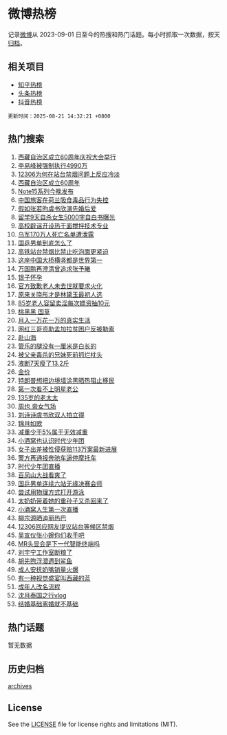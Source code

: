 # 微博热榜

记录[微博](https://www.weibo.com)从 2023-09-01 日至今的热搜和热门话题。每小时抓取一次数据，按天[归档](archives)。

## 相关项目

- [知乎热榜](https://github.com/hotarchive/zhihu)
- [头条热榜](https://github.com/hotarchive/toutiao)
- [抖音热榜](https://github.com/hotarchive/douyin)


`更新时间：2025-08-21 14:32:21 +0800`

## 热门搜索

1. [西藏自治区成立60周年庆祝大会举行](https://m.weibo.cn/search?containerid=100103type%3D1%26t%3D10%26q%3D%23%E8%A5%BF%E8%97%8F%E8%87%AA%E6%B2%BB%E5%8C%BA%E6%88%90%E7%AB%8B60%E5%91%A8%E5%B9%B4%E5%BA%86%E7%A5%9D%E5%A4%A7%E4%BC%9A%E4%B8%BE%E8%A1%8C%23&stream_entry_id=51&isnewpage=1&extparam=seat%3D1%26stream_entry_id%3D51%26q%3D%2523%25E8%25A5%25BF%25E8%2597%258F%25E8%2587%25AA%25E6%25B2%25BB%25E5%258C%25BA%25E6%2588%2590%25E7%25AB%258B60%25E5%2591%25A8%25E5%25B9%25B4%25E5%25BA%2586%25E7%25A5%259D%25E5%25A4%25A7%25E4%25BC%259A%25E4%25B8%25BE%25E8%25A1%258C%2523%26dgr%3D0%26cate%3D10103%26c_type%3D51%26pos%3D0%26filter_type%3Drealtimehot%26display_time%3D1755757939%26pre_seqid%3D17557579396989228722231)
1. [李易峰被强制执行4990万](https://m.weibo.cn/search?containerid=100103type%3D1%26t%3D10%26q%3D%23%E6%9D%8E%E6%98%93%E5%B3%B0%E8%A2%AB%E5%BC%BA%E5%88%B6%E6%89%A7%E8%A1%8C4990%E4%B8%87%23&stream_entry_id=31&isnewpage=1&extparam=seat%3D1%26c_type%3D31%26flag%3D1%26cate%3D5001%26lcate%3D5001%26pos%3D0%26stream_entry_id%3D31%26q%3D%2523%25E6%259D%258E%25E6%2598%2593%25E5%25B3%25B0%25E8%25A2%25AB%25E5%25BC%25BA%25E5%2588%25B6%25E6%2589%25A7%25E8%25A1%258C4990%25E4%25B8%2587%2523%26dgr%3D0%26realpos%3D1%26band_rank%3D1%26filter_type%3Drealtimehot%26display_time%3D1755757939%26pre_seqid%3D17557579396989228722231)
1. [12306为何在站台禁烟问题上反应冷淡](https://m.weibo.cn/search?containerid=100103type%3D1%26t%3D10%26q%3D%2312306%E4%B8%BA%E4%BD%95%E5%9C%A8%E7%AB%99%E5%8F%B0%E7%A6%81%E7%83%9F%E9%97%AE%E9%A2%98%E4%B8%8A%E5%8F%8D%E5%BA%94%E5%86%B7%E6%B7%A1%23&stream_entry_id=31&isnewpage=1&extparam=seat%3D1%26c_type%3D31%26flag%3D0%26cate%3D5001%26lcate%3D5001%26pos%3D1%26stream_entry_id%3D31%26q%3D%252312306%25E4%25B8%25BA%25E4%25BD%2595%25E5%259C%25A8%25E7%25AB%2599%25E5%258F%25B0%25E7%25A6%2581%25E7%2583%259F%25E9%2597%25AE%25E9%25A2%2598%25E4%25B8%258A%25E5%258F%258D%25E5%25BA%2594%25E5%2586%25B7%25E6%25B7%25A1%2523%26dgr%3D0%26realpos%3D2%26band_rank%3D2%26filter_type%3Drealtimehot%26display_time%3D1755757939%26pre_seqid%3D17557579396989228722231)
1. [西藏自治区成立60周年](https://m.weibo.cn/search?containerid=100103type%3D1%26t%3D10%26q%3D%23%E8%A5%BF%E8%97%8F%E8%87%AA%E6%B2%BB%E5%8C%BA%E6%88%90%E7%AB%8B60%E5%91%A8%E5%B9%B4%23&stream_entry_id=31&isnewpage=1&extparam=seat%3D1%26c_type%3D31%26flag%3D0%26cate%3D5001%26lcate%3D5001%26pos%3D2%26stream_entry_id%3D31%26q%3D%2523%25E8%25A5%25BF%25E8%2597%258F%25E8%2587%25AA%25E6%25B2%25BB%25E5%258C%25BA%25E6%2588%2590%25E7%25AB%258B60%25E5%2591%25A8%25E5%25B9%25B4%2523%26dgr%3D0%26realpos%3D3%26band_rank%3D3%26filter_type%3Drealtimehot%26display_time%3D1755757939%26pre_seqid%3D17557579396989228722231)
1. [Note15系列今晚发布](https://m.weibo.cn/search?containerid=100103type%3D1%26t%3D10%26q%3D%23Note15%E7%B3%BB%E5%88%97%E4%BB%8A%E6%99%9A%E5%8F%91%E5%B8%83%23&stream_entry_id=31&isnewpage=1&extparam=seat%3D1%26topic_ad%3D1%26c_type%3D31%26cate%3D5001%26lcate%3D5001%26pos%3D3%26stream_entry_id%3D31%26q%3D%2523Note15%25E7%25B3%25BB%25E5%2588%2597%25E4%25BB%258A%25E6%2599%259A%25E5%258F%2591%25E5%25B8%2583%2523%26dgr%3D0%26adid%3D297553%26is_ad_pos%3D1%26band_rank%3D4%26filter_type%3Drealtimehot%26display_time%3D1755757939%26pre_seqid%3D17557579396989228722231)
1. [中国旅客在荷兰吸食毒品行为失控](https://m.weibo.cn/search?containerid=100103type%3D1%26t%3D10%26q%3D%23%E4%B8%AD%E5%9B%BD%E6%97%85%E5%AE%A2%E5%9C%A8%E8%8D%B7%E5%85%B0%E5%90%B8%E9%A3%9F%E6%AF%92%E5%93%81%E8%A1%8C%E4%B8%BA%E5%A4%B1%E6%8E%A7%23&stream_entry_id=31&isnewpage=1&extparam=seat%3D1%26c_type%3D31%26flag%3D1%26cate%3D5001%26lcate%3D5001%26pos%3D4%26stream_entry_id%3D31%26q%3D%2523%25E4%25B8%25AD%25E5%259B%25BD%25E6%2597%2585%25E5%25AE%25A2%25E5%259C%25A8%25E8%258D%25B7%25E5%2585%25B0%25E5%2590%25B8%25E9%25A3%259F%25E6%25AF%2592%25E5%2593%2581%25E8%25A1%258C%25E4%25B8%25BA%25E5%25A4%25B1%25E6%258E%25A7%2523%26dgr%3D0%26realpos%3D4%26band_rank%3D4%26filter_type%3Drealtimehot%26display_time%3D1755757939%26pre_seqid%3D17557579396989228722231)
1. [假如张若昀虞书欣演先婚后爱](https://m.weibo.cn/search?containerid=100103type%3D1%26t%3D10%26q%3D%E5%81%87%E5%A6%82%E5%BC%A0%E8%8B%A5%E6%98%80%E8%99%9E%E4%B9%A6%E6%AC%A3%E6%BC%94%E5%85%88%E5%A9%9A%E5%90%8E%E7%88%B1&stream_entry_id=31&isnewpage=1&extparam=seat%3D1%26c_type%3D31%26flag%3D0%26cate%3D5001%26lcate%3D5001%26pos%3D5%26stream_entry_id%3D31%26q%3D%25E5%2581%2587%25E5%25A6%2582%25E5%25BC%25A0%25E8%258B%25A5%25E6%2598%2580%25E8%2599%259E%25E4%25B9%25A6%25E6%25AC%25A3%25E6%25BC%2594%25E5%2585%2588%25E5%25A9%259A%25E5%2590%258E%25E7%2588%25B1%26dgr%3D0%26realpos%3D5%26band_rank%3D5%26filter_type%3Drealtimehot%26display_time%3D1755757939%26pre_seqid%3D17557579396989228722231)
1. [留学9天自杀女生5000字自白书曝光](https://m.weibo.cn/search?containerid=100103type%3D1%26t%3D10%26q%3D%23%E7%95%99%E5%AD%A69%E5%A4%A9%E8%87%AA%E6%9D%80%E5%A5%B3%E7%94%9F5000%E5%AD%97%E8%87%AA%E7%99%BD%E4%B9%A6%E6%9B%9D%E5%85%89%23&stream_entry_id=31&isnewpage=1&extparam=seat%3D1%26c_type%3D31%26flag%3D1%26cate%3D5001%26lcate%3D5001%26pos%3D6%26stream_entry_id%3D31%26q%3D%2523%25E7%2595%2599%25E5%25AD%25A69%25E5%25A4%25A9%25E8%2587%25AA%25E6%259D%2580%25E5%25A5%25B3%25E7%2594%259F5000%25E5%25AD%2597%25E8%2587%25AA%25E7%2599%25BD%25E4%25B9%25A6%25E6%259B%259D%25E5%2585%2589%2523%26dgr%3D0%26realpos%3D6%26band_rank%3D6%26filter_type%3Drealtimehot%26display_time%3D1755757939%26pre_seqid%3D17557579396989228722231)
1. [高校辟谣开设热干面搅拌技术专业](https://m.weibo.cn/search?containerid=100103type%3D1%26t%3D10%26q%3D%23%E9%AB%98%E6%A0%A1%E8%BE%9F%E8%B0%A3%E5%BC%80%E8%AE%BE%E7%83%AD%E5%B9%B2%E9%9D%A2%E6%90%85%E6%8B%8C%E6%8A%80%E6%9C%AF%E4%B8%93%E4%B8%9A%23&stream_entry_id=31&isnewpage=1&extparam=seat%3D1%26c_type%3D31%26cate%3D5001%26lcate%3D5001%26pos%3D7%26stream_entry_id%3D31%26q%3D%2523%25E9%25AB%2598%25E6%25A0%25A1%25E8%25BE%259F%25E8%25B0%25A3%25E5%25BC%2580%25E8%25AE%25BE%25E7%2583%25AD%25E5%25B9%25B2%25E9%259D%25A2%25E6%2590%2585%25E6%258B%258C%25E6%258A%2580%25E6%259C%25AF%25E4%25B8%2593%25E4%25B8%259A%2523%26dgr%3D0%26adid%3D297645%26is_ad_pos%3D1%26band_rank%3D7%26filter_type%3Drealtimehot%26display_time%3D1755757939%26pre_seqid%3D17557579396989228722231)
1. [乌军170万人死亡名单遭泄露](https://m.weibo.cn/search?containerid=100103type%3D1%26t%3D10%26q%3D%23%E4%B9%8C%E5%86%9B170%E4%B8%87%E4%BA%BA%E6%AD%BB%E4%BA%A1%E5%90%8D%E5%8D%95%E9%81%AD%E6%B3%84%E9%9C%B2%23&stream_entry_id=31&isnewpage=1&extparam=seat%3D1%26c_type%3D31%26flag%3D1%26cate%3D5001%26lcate%3D5001%26pos%3D8%26stream_entry_id%3D31%26q%3D%2523%25E4%25B9%258C%25E5%2586%259B170%25E4%25B8%2587%25E4%25BA%25BA%25E6%25AD%25BB%25E4%25BA%25A1%25E5%2590%258D%25E5%258D%2595%25E9%2581%25AD%25E6%25B3%2584%25E9%259C%25B2%2523%26dgr%3D0%26realpos%3D7%26band_rank%3D7%26filter_type%3Drealtimehot%26display_time%3D1755757939%26pre_seqid%3D17557579396989228722231)
1. [国乒男单到底怎么了](https://m.weibo.cn/search?containerid=100103type%3D1%26t%3D10%26q%3D%23%E5%9B%BD%E4%B9%92%E7%94%B7%E5%8D%95%E5%88%B0%E5%BA%95%E6%80%8E%E4%B9%88%E4%BA%86%23&stream_entry_id=31&isnewpage=1&extparam=seat%3D1%26c_type%3D31%26flag%3D0%26cate%3D5001%26lcate%3D5001%26pos%3D9%26stream_entry_id%3D31%26q%3D%2523%25E5%259B%25BD%25E4%25B9%2592%25E7%2594%25B7%25E5%258D%2595%25E5%2588%25B0%25E5%25BA%2595%25E6%2580%258E%25E4%25B9%2588%25E4%25BA%2586%2523%26dgr%3D0%26realpos%3D8%26band_rank%3D8%26filter_type%3Drealtimehot%26display_time%3D1755757939%26pre_seqid%3D17557579396989228722231)
1. [高铁站台禁烟比禁止吃泡面更紧迫](https://m.weibo.cn/search?containerid=100103type%3D1%26t%3D10%26q%3D%23%E9%AB%98%E9%93%81%E7%AB%99%E5%8F%B0%E7%A6%81%E7%83%9F%E6%AF%94%E7%A6%81%E6%AD%A2%E5%90%83%E6%B3%A1%E9%9D%A2%E6%9B%B4%E7%B4%A7%E8%BF%AB%23&stream_entry_id=31&isnewpage=1&extparam=seat%3D1%26c_type%3D31%26flag%3D0%26cate%3D5001%26lcate%3D5001%26pos%3D10%26stream_entry_id%3D31%26q%3D%2523%25E9%25AB%2598%25E9%2593%2581%25E7%25AB%2599%25E5%258F%25B0%25E7%25A6%2581%25E7%2583%259F%25E6%25AF%2594%25E7%25A6%2581%25E6%25AD%25A2%25E5%2590%2583%25E6%25B3%25A1%25E9%259D%25A2%25E6%259B%25B4%25E7%25B4%25A7%25E8%25BF%25AB%2523%26dgr%3D0%26realpos%3D9%26band_rank%3D9%26filter_type%3Drealtimehot%26display_time%3D1755757939%26pre_seqid%3D17557579396989228722231)
1. [这座中国大桥横竖都是世界第一](https://m.weibo.cn/search?containerid=100103type%3D1%26t%3D10%26q%3D%23%E8%BF%99%E5%BA%A7%E4%B8%AD%E5%9B%BD%E5%A4%A7%E6%A1%A5%E6%A8%AA%E7%AB%96%E9%83%BD%E6%98%AF%E4%B8%96%E7%95%8C%E7%AC%AC%E4%B8%80%23&stream_entry_id=31&isnewpage=1&extparam=seat%3D1%26c_type%3D31%26flag%3D1%26cate%3D5001%26lcate%3D5001%26pos%3D11%26stream_entry_id%3D31%26q%3D%2523%25E8%25BF%2599%25E5%25BA%25A7%25E4%25B8%25AD%25E5%259B%25BD%25E5%25A4%25A7%25E6%25A1%25A5%25E6%25A8%25AA%25E7%25AB%2596%25E9%2583%25BD%25E6%2598%25AF%25E4%25B8%2596%25E7%2595%258C%25E7%25AC%25AC%25E4%25B8%2580%2523%26dgr%3D0%26realpos%3D10%26band_rank%3D10%26filter_type%3Drealtimehot%26display_time%3D1755757939%26pre_seqid%3D17557579396989228722231)
1. [万国鹏再澄清曾追求张予曦](https://m.weibo.cn/search?containerid=100103type%3D1%26t%3D10%26q%3D%E4%B8%87%E5%9B%BD%E9%B9%8F%E5%86%8D%E6%BE%84%E6%B8%85%E6%9B%BE%E8%BF%BD%E6%B1%82%E5%BC%A0%E4%BA%88%E6%9B%A6&stream_entry_id=31&isnewpage=1&extparam=seat%3D1%26c_type%3D31%26flag%3D1%26cate%3D5001%26lcate%3D5001%26pos%3D12%26stream_entry_id%3D31%26q%3D%25E4%25B8%2587%25E5%259B%25BD%25E9%25B9%258F%25E5%2586%258D%25E6%25BE%2584%25E6%25B8%2585%25E6%259B%25BE%25E8%25BF%25BD%25E6%25B1%2582%25E5%25BC%25A0%25E4%25BA%2588%25E6%259B%25A6%26dgr%3D0%26realpos%3D11%26band_rank%3D11%26filter_type%3Drealtimehot%26display_time%3D1755757939%26pre_seqid%3D17557579396989228722231)
1. [银子怀孕](https://m.weibo.cn/search?containerid=100103type%3D1%26t%3D10%26q%3D%23%E9%93%B6%E5%AD%90%E6%80%80%E5%AD%95%23&stream_entry_id=31&isnewpage=1&extparam=seat%3D1%26c_type%3D31%26flag%3D1%26cate%3D5001%26lcate%3D5001%26pos%3D13%26stream_entry_id%3D31%26q%3D%2523%25E9%2593%25B6%25E5%25AD%2590%25E6%2580%2580%25E5%25AD%2595%2523%26dgr%3D0%26realpos%3D12%26band_rank%3D12%26filter_type%3Drealtimehot%26display_time%3D1755757939%26pre_seqid%3D17557579396989228722231)
1. [官方致歉老人未去世就要求火化](https://m.weibo.cn/search?containerid=100103type%3D1%26t%3D10%26q%3D%23%E5%AE%98%E6%96%B9%E8%87%B4%E6%AD%89%E8%80%81%E4%BA%BA%E6%9C%AA%E5%8E%BB%E4%B8%96%E5%B0%B1%E8%A6%81%E6%B1%82%E7%81%AB%E5%8C%96%23&stream_entry_id=31&isnewpage=1&extparam=seat%3D1%26c_type%3D31%26flag%3D0%26cate%3D5001%26lcate%3D5001%26pos%3D14%26stream_entry_id%3D31%26q%3D%2523%25E5%25AE%2598%25E6%2596%25B9%25E8%2587%25B4%25E6%25AD%2589%25E8%2580%2581%25E4%25BA%25BA%25E6%259C%25AA%25E5%258E%25BB%25E4%25B8%2596%25E5%25B0%25B1%25E8%25A6%2581%25E6%25B1%2582%25E7%2581%25AB%25E5%258C%2596%2523%26dgr%3D0%26realpos%3D13%26band_rank%3D13%26filter_type%3Drealtimehot%26display_time%3D1755757939%26pre_seqid%3D17557579396989228722231)
1. [原来关晓彤才是林黛玉最初人选](https://m.weibo.cn/search?containerid=100103type%3D1%26t%3D10%26q%3D%E5%8E%9F%E6%9D%A5%E5%85%B3%E6%99%93%E5%BD%A4%E6%89%8D%E6%98%AF%E6%9E%97%E9%BB%9B%E7%8E%89%E6%9C%80%E5%88%9D%E4%BA%BA%E9%80%89&stream_entry_id=31&isnewpage=1&extparam=seat%3D1%26c_type%3D31%26flag%3D2%26cate%3D5001%26lcate%3D5001%26pos%3D15%26stream_entry_id%3D31%26q%3D%25E5%258E%259F%25E6%259D%25A5%25E5%2585%25B3%25E6%2599%2593%25E5%25BD%25A4%25E6%2589%258D%25E6%2598%25AF%25E6%259E%2597%25E9%25BB%259B%25E7%258E%2589%25E6%259C%2580%25E5%2588%259D%25E4%25BA%25BA%25E9%2580%2589%26dgr%3D0%26realpos%3D14%26band_rank%3D14%26filter_type%3Drealtimehot%26display_time%3D1755757939%26pre_seqid%3D17557579396989228722231)
1. [85岁老人容留卖淫每次嫖资抽10元](https://m.weibo.cn/search?containerid=100103type%3D1%26t%3D10%26q%3D%2385%E5%B2%81%E8%80%81%E4%BA%BA%E5%AE%B9%E7%95%99%E5%8D%96%E6%B7%AB%E6%AF%8F%E6%AC%A1%E5%AB%96%E8%B5%84%E6%8A%BD10%E5%85%83%23&stream_entry_id=31&isnewpage=1&extparam=seat%3D1%26c_type%3D31%26flag%3D1%26cate%3D5001%26lcate%3D5001%26pos%3D16%26stream_entry_id%3D31%26q%3D%252385%25E5%25B2%2581%25E8%2580%2581%25E4%25BA%25BA%25E5%25AE%25B9%25E7%2595%2599%25E5%258D%2596%25E6%25B7%25AB%25E6%25AF%258F%25E6%25AC%25A1%25E5%25AB%2596%25E8%25B5%2584%25E6%258A%25BD10%25E5%2585%2583%2523%26dgr%3D0%26realpos%3D15%26band_rank%3D15%26filter_type%3Drealtimehot%26display_time%3D1755757939%26pre_seqid%3D17557579396989228722231)
1. [桃黑黑 国草](https://m.weibo.cn/search?containerid=100103type%3D1%26t%3D10%26q%3D%E6%A1%83%E9%BB%91%E9%BB%91+%E5%9B%BD%E8%8D%89&stream_entry_id=31&isnewpage=1&extparam=seat%3D1%26c_type%3D31%26flag%3D0%26cate%3D5001%26lcate%3D5001%26pos%3D17%26stream_entry_id%3D31%26q%3D%25E6%25A1%2583%25E9%25BB%2591%25E9%25BB%2591%2520%25E5%259B%25BD%25E8%258D%2589%26dgr%3D0%26realpos%3D16%26band_rank%3D16%26filter_type%3Drealtimehot%26display_time%3D1755757939%26pre_seqid%3D17557579396989228722231)
1. [月入一万花一万的真实生活](https://m.weibo.cn/search?containerid=100103type%3D1%26t%3D10%26q%3D%E6%9C%88%E5%85%A5%E4%B8%80%E4%B8%87%E8%8A%B1%E4%B8%80%E4%B8%87%E7%9A%84%E7%9C%9F%E5%AE%9E%E7%94%9F%E6%B4%BB&stream_entry_id=31&isnewpage=1&extparam=seat%3D1%26c_type%3D31%26flag%3D2%26cate%3D5001%26lcate%3D5001%26pos%3D18%26stream_entry_id%3D31%26q%3D%25E6%259C%2588%25E5%2585%25A5%25E4%25B8%2580%25E4%25B8%2587%25E8%258A%25B1%25E4%25B8%2580%25E4%25B8%2587%25E7%259A%2584%25E7%259C%259F%25E5%25AE%259E%25E7%2594%259F%25E6%25B4%25BB%26dgr%3D0%26realpos%3D17%26band_rank%3D17%26filter_type%3Drealtimehot%26display_time%3D1755757939%26pre_seqid%3D17557579396989228722231)
1. [网红三哥资助孟加拉贫困户反被勒索](https://m.weibo.cn/search?containerid=100103type%3D1%26t%3D10%26q%3D%E7%BD%91%E7%BA%A2%E4%B8%89%E5%93%A5%E8%B5%84%E5%8A%A9%E5%AD%9F%E5%8A%A0%E6%8B%89%E8%B4%AB%E5%9B%B0%E6%88%B7%E5%8F%8D%E8%A2%AB%E5%8B%92%E7%B4%A2&stream_entry_id=31&isnewpage=1&extparam=seat%3D1%26c_type%3D31%26flag%3D1%26cate%3D5001%26lcate%3D5001%26pos%3D19%26stream_entry_id%3D31%26q%3D%25E7%25BD%2591%25E7%25BA%25A2%25E4%25B8%2589%25E5%2593%25A5%25E8%25B5%2584%25E5%258A%25A9%25E5%25AD%259F%25E5%258A%25A0%25E6%258B%2589%25E8%25B4%25AB%25E5%259B%25B0%25E6%2588%25B7%25E5%258F%258D%25E8%25A2%25AB%25E5%258B%2592%25E7%25B4%25A2%26dgr%3D0%26realpos%3D18%26band_rank%3D18%26filter_type%3Drealtimehot%26display_time%3D1755757939%26pre_seqid%3D17557579396989228722231)
1. [赴山海](https://m.weibo.cn/search?containerid=100103type%3D1%26t%3D10%26q%3D%E8%B5%B4%E5%B1%B1%E6%B5%B7&stream_entry_id=31&isnewpage=1&extparam=seat%3D1%26c_type%3D31%26flag%3D0%26cate%3D5001%26lcate%3D5001%26pos%3D20%26stream_entry_id%3D31%26q%3D%25E8%25B5%25B4%25E5%25B1%25B1%25E6%25B5%25B7%26dgr%3D0%26realpos%3D19%26band_rank%3D19%26filter_type%3Drealtimehot%26display_time%3D1755757939%26pre_seqid%3D17557579396989228722231)
1. [管乐的腿没有一厘米是白长的](https://m.weibo.cn/search?containerid=100103type%3D1%26t%3D10%26q%3D%E7%AE%A1%E4%B9%90%E7%9A%84%E8%85%BF%E6%B2%A1%E6%9C%89%E4%B8%80%E5%8E%98%E7%B1%B3%E6%98%AF%E7%99%BD%E9%95%BF%E7%9A%84&stream_entry_id=31&isnewpage=1&extparam=seat%3D1%26c_type%3D31%26flag%3D1%26cate%3D5001%26lcate%3D5001%26pos%3D21%26stream_entry_id%3D31%26q%3D%25E7%25AE%25A1%25E4%25B9%2590%25E7%259A%2584%25E8%2585%25BF%25E6%25B2%25A1%25E6%259C%2589%25E4%25B8%2580%25E5%258E%2598%25E7%25B1%25B3%25E6%2598%25AF%25E7%2599%25BD%25E9%2595%25BF%25E7%259A%2584%26dgr%3D0%26realpos%3D20%26band_rank%3D20%26filter_type%3Drealtimehot%26display_time%3D1755757939%26pre_seqid%3D17557579396989228722231)
1. [被父亲毒杀的兄妹死前抓烂枕头](https://m.weibo.cn/search?containerid=100103type%3D1%26t%3D10%26q%3D%23%E8%A2%AB%E7%88%B6%E4%BA%B2%E6%AF%92%E6%9D%80%E7%9A%84%E5%85%84%E5%A6%B9%E6%AD%BB%E5%89%8D%E6%8A%93%E7%83%82%E6%9E%95%E5%A4%B4%23&stream_entry_id=31&isnewpage=1&extparam=seat%3D1%26c_type%3D31%26flag%3D0%26cate%3D5001%26lcate%3D5001%26pos%3D22%26stream_entry_id%3D31%26q%3D%2523%25E8%25A2%25AB%25E7%2588%25B6%25E4%25BA%25B2%25E6%25AF%2592%25E6%259D%2580%25E7%259A%2584%25E5%2585%2584%25E5%25A6%25B9%25E6%25AD%25BB%25E5%2589%258D%25E6%258A%2593%25E7%2583%2582%25E6%259E%2595%25E5%25A4%25B4%2523%26dgr%3D0%26realpos%3D21%26band_rank%3D21%26filter_type%3Drealtimehot%26display_time%3D1755757939%26pre_seqid%3D17557579396989228722231)
1. [液断7天瘦了13.2斤](https://m.weibo.cn/search?containerid=100103type%3D1%26t%3D10%26q%3D%E6%B6%B2%E6%96%AD7%E5%A4%A9%E7%98%A6%E4%BA%8613.2%E6%96%A4&stream_entry_id=31&isnewpage=1&extparam=seat%3D1%26c_type%3D31%26flag%3D0%26cate%3D5001%26lcate%3D5001%26pos%3D23%26stream_entry_id%3D31%26q%3D%25E6%25B6%25B2%25E6%2596%25AD7%25E5%25A4%25A9%25E7%2598%25A6%25E4%25BA%258613.2%25E6%2596%25A4%26dgr%3D0%26realpos%3D22%26band_rank%3D22%26filter_type%3Drealtimehot%26display_time%3D1755757939%26pre_seqid%3D17557579396989228722231)
1. [金价](https://m.weibo.cn/search?containerid=100103type%3D1%26t%3D10%26q%3D%E9%87%91%E4%BB%B7&stream_entry_id=31&isnewpage=1&extparam=seat%3D1%26c_type%3D31%26flag%3D2%26cate%3D5001%26lcate%3D5001%26pos%3D24%26stream_entry_id%3D31%26q%3D%25E9%2587%2591%25E4%25BB%25B7%26dgr%3D0%26realpos%3D23%26band_rank%3D23%26filter_type%3Drealtimehot%26display_time%3D1755757939%26pre_seqid%3D17557579396989228722231)
1. [特朗普想把边境墙涂黑晒热阻止移民](https://m.weibo.cn/search?containerid=100103type%3D1%26t%3D10%26q%3D%23%E7%89%B9%E6%9C%97%E6%99%AE%E6%83%B3%E6%8A%8A%E8%BE%B9%E5%A2%83%E5%A2%99%E6%B6%82%E9%BB%91%E6%99%92%E7%83%AD%E9%98%BB%E6%AD%A2%E7%A7%BB%E6%B0%91%23&stream_entry_id=31&isnewpage=1&extparam=seat%3D1%26c_type%3D31%26flag%3D1%26cate%3D5001%26lcate%3D5001%26pos%3D25%26stream_entry_id%3D31%26q%3D%2523%25E7%2589%25B9%25E6%259C%2597%25E6%2599%25AE%25E6%2583%25B3%25E6%258A%258A%25E8%25BE%25B9%25E5%25A2%2583%25E5%25A2%2599%25E6%25B6%2582%25E9%25BB%2591%25E6%2599%2592%25E7%2583%25AD%25E9%2598%25BB%25E6%25AD%25A2%25E7%25A7%25BB%25E6%25B0%2591%2523%26dgr%3D0%26realpos%3D24%26band_rank%3D24%26filter_type%3Drealtimehot%26display_time%3D1755757939%26pre_seqid%3D17557579396989228722231)
1. [第一次看不上明星老公](https://m.weibo.cn/search?containerid=100103type%3D1%26t%3D10%26q%3D%23%E7%AC%AC%E4%B8%80%E6%AC%A1%E7%9C%8B%E4%B8%8D%E4%B8%8A%E6%98%8E%E6%98%9F%E8%80%81%E5%85%AC%23&stream_entry_id=31&isnewpage=1&extparam=seat%3D1%26c_type%3D31%26flag%3D0%26cate%3D5001%26lcate%3D5001%26pos%3D26%26stream_entry_id%3D31%26q%3D%2523%25E7%25AC%25AC%25E4%25B8%2580%25E6%25AC%25A1%25E7%259C%258B%25E4%25B8%258D%25E4%25B8%258A%25E6%2598%258E%25E6%2598%259F%25E8%2580%2581%25E5%2585%25AC%2523%26dgr%3D0%26realpos%3D25%26band_rank%3D25%26filter_type%3Drealtimehot%26display_time%3D1755757939%26pre_seqid%3D17557579396989228722231)
1. [135岁的老太太](https://m.weibo.cn/search?containerid=100103type%3D1%26t%3D10%26q%3D135%E5%B2%81%E7%9A%84%E8%80%81%E5%A4%AA%E5%A4%AA&stream_entry_id=31&isnewpage=1&extparam=seat%3D1%26c_type%3D31%26flag%3D1%26cate%3D5001%26lcate%3D5001%26pos%3D27%26stream_entry_id%3D31%26q%3D135%25E5%25B2%2581%25E7%259A%2584%25E8%2580%2581%25E5%25A4%25AA%25E5%25A4%25AA%26dgr%3D0%26realpos%3D26%26band_rank%3D26%26filter_type%3Drealtimehot%26display_time%3D1755757939%26pre_seqid%3D17557579396989228722231)
1. [周也 帝女气场](https://m.weibo.cn/search?containerid=100103type%3D1%26t%3D10%26q%3D%E5%91%A8%E4%B9%9F+%E5%B8%9D%E5%A5%B3%E6%B0%94%E5%9C%BA&stream_entry_id=31&isnewpage=1&extparam=seat%3D1%26c_type%3D31%26flag%3D0%26cate%3D5001%26lcate%3D5001%26pos%3D28%26stream_entry_id%3D31%26q%3D%25E5%2591%25A8%25E4%25B9%259F%2520%25E5%25B8%259D%25E5%25A5%25B3%25E6%25B0%2594%25E5%259C%25BA%26dgr%3D0%26realpos%3D27%26band_rank%3D27%26filter_type%3Drealtimehot%26display_time%3D1755757939%26pre_seqid%3D17557579396989228722231)
1. [刘诗诗虞书欣双人拍立得](https://m.weibo.cn/search?containerid=100103type%3D1%26t%3D10%26q%3D%23%E5%88%98%E8%AF%97%E8%AF%97%E8%99%9E%E4%B9%A6%E6%AC%A3%E5%8F%8C%E4%BA%BA%E6%8B%8D%E7%AB%8B%E5%BE%97%23&stream_entry_id=31&isnewpage=1&extparam=seat%3D1%26c_type%3D31%26flag%3D0%26cate%3D5001%26lcate%3D5001%26pos%3D29%26stream_entry_id%3D31%26q%3D%2523%25E5%2588%2598%25E8%25AF%2597%25E8%25AF%2597%25E8%2599%259E%25E4%25B9%25A6%25E6%25AC%25A3%25E5%258F%258C%25E4%25BA%25BA%25E6%258B%258D%25E7%25AB%258B%25E5%25BE%2597%2523%26dgr%3D0%26realpos%3D28%26band_rank%3D28%26filter_type%3Drealtimehot%26display_time%3D1755757939%26pre_seqid%3D17557579396989228722231)
1. [锦月如歌](https://m.weibo.cn/search?containerid=100103type%3D1%26t%3D10%26q%3D%E9%94%A6%E6%9C%88%E5%A6%82%E6%AD%8C&stream_entry_id=31&isnewpage=1&extparam=seat%3D1%26c_type%3D31%26flag%3D1%26cate%3D5001%26lcate%3D5001%26pos%3D30%26stream_entry_id%3D31%26q%3D%25E9%2594%25A6%25E6%259C%2588%25E5%25A6%2582%25E6%25AD%258C%26dgr%3D0%26realpos%3D29%26band_rank%3D29%26filter_type%3Drealtimehot%26display_time%3D1755757939%26pre_seqid%3D17557579396989228722231)
1. [减重少于5%属于无效减重](https://m.weibo.cn/search?containerid=100103type%3D1%26t%3D10%26q%3D%23%E5%87%8F%E9%87%8D%E5%B0%91%E4%BA%8E5%25%E5%B1%9E%E4%BA%8E%E6%97%A0%E6%95%88%E5%87%8F%E9%87%8D%23&stream_entry_id=31&isnewpage=1&extparam=seat%3D1%26c_type%3D31%26flag%3D1%26cate%3D5001%26lcate%3D5001%26pos%3D31%26stream_entry_id%3D31%26q%3D%2523%25E5%2587%258F%25E9%2587%258D%25E5%25B0%2591%25E4%25BA%258E5%2525%25E5%25B1%259E%25E4%25BA%258E%25E6%2597%25A0%25E6%2595%2588%25E5%2587%258F%25E9%2587%258D%2523%26dgr%3D0%26realpos%3D30%26band_rank%3D30%26filter_type%3Drealtimehot%26display_time%3D1755757939%26pre_seqid%3D17557579396989228722231)
1. [小酒窝也认识时代少年团](https://m.weibo.cn/search?containerid=100103type%3D1%26t%3D10%26q%3D%E5%B0%8F%E9%85%92%E7%AA%9D%E4%B9%9F%E8%AE%A4%E8%AF%86%E6%97%B6%E4%BB%A3%E5%B0%91%E5%B9%B4%E5%9B%A2&stream_entry_id=31&isnewpage=1&extparam=seat%3D1%26c_type%3D31%26flag%3D0%26cate%3D5001%26lcate%3D5001%26pos%3D32%26stream_entry_id%3D31%26q%3D%25E5%25B0%258F%25E9%2585%2592%25E7%25AA%259D%25E4%25B9%259F%25E8%25AE%25A4%25E8%25AF%2586%25E6%2597%25B6%25E4%25BB%25A3%25E5%25B0%2591%25E5%25B9%25B4%25E5%259B%25A2%26dgr%3D0%26realpos%3D31%26band_rank%3D31%26filter_type%3Drealtimehot%26display_time%3D1755757939%26pre_seqid%3D17557579396989228722231)
1. [女子出差被性侵获赔113万案最新进展](https://m.weibo.cn/search?containerid=100103type%3D1%26t%3D10%26q%3D%23%E5%A5%B3%E5%AD%90%E5%87%BA%E5%B7%AE%E8%A2%AB%E6%80%A7%E4%BE%B5%E8%8E%B7%E8%B5%94113%E4%B8%87%E6%A1%88%E6%9C%80%E6%96%B0%E8%BF%9B%E5%B1%95%23&stream_entry_id=31&isnewpage=1&extparam=seat%3D1%26c_type%3D31%26flag%3D0%26cate%3D5001%26lcate%3D5001%26pos%3D33%26stream_entry_id%3D31%26q%3D%2523%25E5%25A5%25B3%25E5%25AD%2590%25E5%2587%25BA%25E5%25B7%25AE%25E8%25A2%25AB%25E6%2580%25A7%25E4%25BE%25B5%25E8%258E%25B7%25E8%25B5%2594113%25E4%25B8%2587%25E6%25A1%2588%25E6%259C%2580%25E6%2596%25B0%25E8%25BF%259B%25E5%25B1%2595%2523%26dgr%3D0%26realpos%3D32%26band_rank%3D32%26filter_type%3Drealtimehot%26display_time%3D1755757939%26pre_seqid%3D17557579396989228722231)
1. [警方再通报奔驰车逼停摩托车](https://m.weibo.cn/search?containerid=100103type%3D1%26t%3D10%26q%3D%23%E8%AD%A6%E6%96%B9%E5%86%8D%E9%80%9A%E6%8A%A5%E5%A5%94%E9%A9%B0%E8%BD%A6%E9%80%BC%E5%81%9C%E6%91%A9%E6%89%98%E8%BD%A6%23&stream_entry_id=31&isnewpage=1&extparam=seat%3D1%26c_type%3D31%26flag%3D0%26cate%3D5001%26lcate%3D5001%26pos%3D34%26stream_entry_id%3D31%26q%3D%2523%25E8%25AD%25A6%25E6%2596%25B9%25E5%2586%258D%25E9%2580%259A%25E6%258A%25A5%25E5%25A5%2594%25E9%25A9%25B0%25E8%25BD%25A6%25E9%2580%25BC%25E5%2581%259C%25E6%2591%25A9%25E6%2589%2598%25E8%25BD%25A6%2523%26dgr%3D0%26realpos%3D33%26band_rank%3D33%26filter_type%3Drealtimehot%26display_time%3D1755757939%26pre_seqid%3D17557579396989228722231)
1. [时代少年团直播](https://m.weibo.cn/search?containerid=100103type%3D1%26t%3D10%26q%3D%E6%97%B6%E4%BB%A3%E5%B0%91%E5%B9%B4%E5%9B%A2%E7%9B%B4%E6%92%AD&stream_entry_id=31&isnewpage=1&extparam=seat%3D1%26c_type%3D31%26flag%3D1%26cate%3D5001%26lcate%3D5001%26pos%3D35%26stream_entry_id%3D31%26q%3D%25E6%2597%25B6%25E4%25BB%25A3%25E5%25B0%2591%25E5%25B9%25B4%25E5%259B%25A2%25E7%259B%25B4%25E6%2592%25AD%26dgr%3D0%26realpos%3D34%26band_rank%3D34%26filter_type%3Drealtimehot%26display_time%3D1755757939%26pre_seqid%3D17557579396989228722231)
1. [百凤山大战看爽了](https://m.weibo.cn/search?containerid=100103type%3D1%26t%3D10%26q%3D%E7%99%BE%E5%87%A4%E5%B1%B1%E5%A4%A7%E6%88%98%E7%9C%8B%E7%88%BD%E4%BA%86&stream_entry_id=31&isnewpage=1&extparam=seat%3D1%26c_type%3D31%26flag%3D1%26cate%3D5001%26lcate%3D5001%26pos%3D36%26stream_entry_id%3D31%26q%3D%25E7%2599%25BE%25E5%2587%25A4%25E5%25B1%25B1%25E5%25A4%25A7%25E6%2588%2598%25E7%259C%258B%25E7%2588%25BD%25E4%25BA%2586%26dgr%3D0%26realpos%3D35%26band_rank%3D35%26filter_type%3Drealtimehot%26display_time%3D1755757939%26pre_seqid%3D17557579396989228722231)
1. [国乒男单连续六站无缘决赛会师](https://m.weibo.cn/search?containerid=100103type%3D1%26t%3D10%26q%3D%E5%9B%BD%E4%B9%92%E7%94%B7%E5%8D%95%E8%BF%9E%E7%BB%AD%E5%85%AD%E7%AB%99%E6%97%A0%E7%BC%98%E5%86%B3%E8%B5%9B%E4%BC%9A%E5%B8%88&stream_entry_id=31&isnewpage=1&extparam=seat%3D1%26c_type%3D31%26flag%3D1%26cate%3D5001%26lcate%3D5001%26pos%3D37%26stream_entry_id%3D31%26q%3D%25E5%259B%25BD%25E4%25B9%2592%25E7%2594%25B7%25E5%258D%2595%25E8%25BF%259E%25E7%25BB%25AD%25E5%2585%25AD%25E7%25AB%2599%25E6%2597%25A0%25E7%25BC%2598%25E5%2586%25B3%25E8%25B5%259B%25E4%25BC%259A%25E5%25B8%2588%26dgr%3D0%26realpos%3D36%26band_rank%3D36%26filter_type%3Drealtimehot%26display_time%3D1755757939%26pre_seqid%3D17557579396989228722231)
1. [尝试用物理方式打开游泳](https://m.weibo.cn/search?containerid=100103type%3D1%26t%3D10%26q%3D%E5%B0%9D%E8%AF%95%E7%94%A8%E7%89%A9%E7%90%86%E6%96%B9%E5%BC%8F%E6%89%93%E5%BC%80%E6%B8%B8%E6%B3%B3&stream_entry_id=31&isnewpage=1&extparam=seat%3D1%26c_type%3D31%26flag%3D1%26cate%3D5001%26lcate%3D5001%26pos%3D38%26stream_entry_id%3D31%26q%3D%25E5%25B0%259D%25E8%25AF%2595%25E7%2594%25A8%25E7%2589%25A9%25E7%2590%2586%25E6%2596%25B9%25E5%25BC%258F%25E6%2589%2593%25E5%25BC%2580%25E6%25B8%25B8%25E6%25B3%25B3%26dgr%3D0%26realpos%3D37%26band_rank%3D37%26filter_type%3Drealtimehot%26display_time%3D1755757939%26pre_seqid%3D17557579396989228722231)
1. [太奶奶带着她的重孙子又杀回来了](https://m.weibo.cn/search?containerid=100103type%3D1%26t%3D10%26q%3D%E5%A4%AA%E5%A5%B6%E5%A5%B6%E5%B8%A6%E7%9D%80%E5%A5%B9%E7%9A%84%E9%87%8D%E5%AD%99%E5%AD%90%E5%8F%88%E6%9D%80%E5%9B%9E%E6%9D%A5%E4%BA%86&stream_entry_id=31&isnewpage=1&extparam=seat%3D1%26c_type%3D31%26flag%3D1%26cate%3D5001%26lcate%3D5001%26pos%3D39%26stream_entry_id%3D31%26q%3D%25E5%25A4%25AA%25E5%25A5%25B6%25E5%25A5%25B6%25E5%25B8%25A6%25E7%259D%2580%25E5%25A5%25B9%25E7%259A%2584%25E9%2587%258D%25E5%25AD%2599%25E5%25AD%2590%25E5%258F%2588%25E6%259D%2580%25E5%259B%259E%25E6%259D%25A5%25E4%25BA%2586%26dgr%3D0%26realpos%3D38%26band_rank%3D38%26filter_type%3Drealtimehot%26display_time%3D1755757939%26pre_seqid%3D17557579396989228722231)
1. [小酒窝人生第一次直播](https://m.weibo.cn/search?containerid=100103type%3D1%26t%3D10%26q%3D%23%E5%B0%8F%E9%85%92%E7%AA%9D%E4%BA%BA%E7%94%9F%E7%AC%AC%E4%B8%80%E6%AC%A1%E7%9B%B4%E6%92%AD%23&stream_entry_id=31&isnewpage=1&extparam=seat%3D1%26c_type%3D31%26flag%3D1%26cate%3D5001%26lcate%3D5001%26pos%3D40%26stream_entry_id%3D31%26q%3D%2523%25E5%25B0%258F%25E9%2585%2592%25E7%25AA%259D%25E4%25BA%25BA%25E7%2594%259F%25E7%25AC%25AC%25E4%25B8%2580%25E6%25AC%25A1%25E7%259B%25B4%25E6%2592%25AD%2523%26dgr%3D0%26realpos%3D39%26band_rank%3D39%26filter_type%3Drealtimehot%26display_time%3D1755757939%26pre_seqid%3D17557579396989228722231)
1. [柳宗源晒迪丽热巴](https://m.weibo.cn/search?containerid=100103type%3D1%26t%3D10%26q%3D%23%E6%9F%B3%E5%AE%97%E6%BA%90%E6%99%92%E8%BF%AA%E4%B8%BD%E7%83%AD%E5%B7%B4%23&stream_entry_id=31&isnewpage=1&extparam=seat%3D1%26c_type%3D31%26flag%3D0%26cate%3D5001%26lcate%3D5001%26pos%3D41%26stream_entry_id%3D31%26q%3D%2523%25E6%259F%25B3%25E5%25AE%2597%25E6%25BA%2590%25E6%2599%2592%25E8%25BF%25AA%25E4%25B8%25BD%25E7%2583%25AD%25E5%25B7%25B4%2523%26dgr%3D0%26realpos%3D40%26band_rank%3D40%26filter_type%3Drealtimehot%26display_time%3D1755757939%26pre_seqid%3D17557579396989228722231)
1. [12306回应网友提议站台等候区禁烟](https://m.weibo.cn/search?containerid=100103type%3D1%26t%3D10%26q%3D%2312306%E5%9B%9E%E5%BA%94%E7%BD%91%E5%8F%8B%E6%8F%90%E8%AE%AE%E7%AB%99%E5%8F%B0%E7%AD%89%E5%80%99%E5%8C%BA%E7%A6%81%E7%83%9F%23&stream_entry_id=31&isnewpage=1&extparam=seat%3D1%26c_type%3D31%26flag%3D0%26cate%3D5001%26lcate%3D5001%26pos%3D42%26stream_entry_id%3D31%26q%3D%252312306%25E5%259B%259E%25E5%25BA%2594%25E7%25BD%2591%25E5%258F%258B%25E6%258F%2590%25E8%25AE%25AE%25E7%25AB%2599%25E5%258F%25B0%25E7%25AD%2589%25E5%2580%2599%25E5%258C%25BA%25E7%25A6%2581%25E7%2583%259F%2523%26dgr%3D0%26realpos%3D41%26band_rank%3D41%26filter_type%3Drealtimehot%26display_time%3D1755757939%26pre_seqid%3D17557579396989228722231)
1. [吴宣仪张小婉你们收手吧](https://m.weibo.cn/search?containerid=100103type%3D1%26t%3D10%26q%3D%E5%90%B4%E5%AE%A3%E4%BB%AA%E5%BC%A0%E5%B0%8F%E5%A9%89%E4%BD%A0%E4%BB%AC%E6%94%B6%E6%89%8B%E5%90%A7&stream_entry_id=31&isnewpage=1&extparam=seat%3D1%26c_type%3D31%26flag%3D1%26cate%3D5001%26lcate%3D5001%26pos%3D43%26stream_entry_id%3D31%26q%3D%25E5%2590%25B4%25E5%25AE%25A3%25E4%25BB%25AA%25E5%25BC%25A0%25E5%25B0%258F%25E5%25A9%2589%25E4%25BD%25A0%25E4%25BB%25AC%25E6%2594%25B6%25E6%2589%258B%25E5%2590%25A7%26dgr%3D0%26realpos%3D42%26band_rank%3D42%26filter_type%3Drealtimehot%26display_time%3D1755757939%26pre_seqid%3D17557579396989228722231)
1. [MR头显会是下一代智能终端吗](https://m.weibo.cn/search?containerid=100103type%3D1%26t%3D10%26q%3D%23MR%E5%A4%B4%E6%98%BE%E4%BC%9A%E6%98%AF%E4%B8%8B%E4%B8%80%E4%BB%A3%E6%99%BA%E8%83%BD%E7%BB%88%E7%AB%AF%E5%90%97%23&stream_entry_id=31&isnewpage=1&extparam=seat%3D1%26c_type%3D31%26flag%3D1%26cate%3D5001%26lcate%3D5001%26pos%3D44%26stream_entry_id%3D31%26q%3D%2523MR%25E5%25A4%25B4%25E6%2598%25BE%25E4%25BC%259A%25E6%2598%25AF%25E4%25B8%258B%25E4%25B8%2580%25E4%25BB%25A3%25E6%2599%25BA%25E8%2583%25BD%25E7%25BB%2588%25E7%25AB%25AF%25E5%2590%2597%2523%26dgr%3D0%26realpos%3D43%26band_rank%3D43%26filter_type%3Drealtimehot%26display_time%3D1755757939%26pre_seqid%3D17557579396989228722231)
1. [刘宇宁工作室断粮了](https://m.weibo.cn/search?containerid=100103type%3D1%26t%3D10%26q%3D%E5%88%98%E5%AE%87%E5%AE%81%E5%B7%A5%E4%BD%9C%E5%AE%A4%E6%96%AD%E7%B2%AE%E4%BA%86&stream_entry_id=31&isnewpage=1&extparam=seat%3D1%26c_type%3D31%26flag%3D1%26cate%3D5001%26lcate%3D5001%26pos%3D45%26stream_entry_id%3D31%26q%3D%25E5%2588%2598%25E5%25AE%2587%25E5%25AE%2581%25E5%25B7%25A5%25E4%25BD%259C%25E5%25AE%25A4%25E6%2596%25AD%25E7%25B2%25AE%25E4%25BA%2586%26dgr%3D0%26realpos%3D44%26band_rank%3D44%26filter_type%3Drealtimehot%26display_time%3D1755757939%26pre_seqid%3D17557579396989228722231)
1. [胡先煦浮潜遇到鲨鱼](https://m.weibo.cn/search?containerid=100103type%3D1%26t%3D10%26q%3D%E8%83%A1%E5%85%88%E7%85%A6%E6%B5%AE%E6%BD%9C%E9%81%87%E5%88%B0%E9%B2%A8%E9%B1%BC&stream_entry_id=31&isnewpage=1&extparam=seat%3D1%26c_type%3D31%26flag%3D1%26cate%3D5001%26lcate%3D5001%26pos%3D46%26stream_entry_id%3D31%26q%3D%25E8%2583%25A1%25E5%2585%2588%25E7%2585%25A6%25E6%25B5%25AE%25E6%25BD%259C%25E9%2581%2587%25E5%2588%25B0%25E9%25B2%25A8%25E9%25B1%25BC%26dgr%3D0%26realpos%3D45%26band_rank%3D45%26filter_type%3Drealtimehot%26display_time%3D1755757939%26pre_seqid%3D17557579396989228722231)
1. [成人安抚奶嘴销量火爆](https://m.weibo.cn/search?containerid=100103type%3D1%26t%3D10%26q%3D%23%E6%88%90%E4%BA%BA%E5%AE%89%E6%8A%9A%E5%A5%B6%E5%98%B4%E9%94%80%E9%87%8F%E7%81%AB%E7%88%86%23&stream_entry_id=31&isnewpage=1&extparam=seat%3D1%26c_type%3D31%26flag%3D1%26cate%3D5001%26lcate%3D5001%26pos%3D47%26stream_entry_id%3D31%26q%3D%2523%25E6%2588%2590%25E4%25BA%25BA%25E5%25AE%2589%25E6%258A%259A%25E5%25A5%25B6%25E5%2598%25B4%25E9%2594%2580%25E9%2587%258F%25E7%2581%25AB%25E7%2588%2586%2523%26dgr%3D0%26realpos%3D46%26band_rank%3D46%26filter_type%3Drealtimehot%26display_time%3D1755757939%26pre_seqid%3D17557579396989228722231)
1. [有一种视觉盛宴叫西藏的蓝](https://m.weibo.cn/search?containerid=100103type%3D1%26t%3D10%26q%3D%23%E6%9C%89%E4%B8%80%E7%A7%8D%E8%A7%86%E8%A7%89%E7%9B%9B%E5%AE%B4%E5%8F%AB%E8%A5%BF%E8%97%8F%E7%9A%84%E8%93%9D%23&stream_entry_id=31&isnewpage=1&extparam=seat%3D1%26c_type%3D31%26flag%3D0%26cate%3D5001%26lcate%3D5001%26pos%3D48%26stream_entry_id%3D31%26q%3D%2523%25E6%259C%2589%25E4%25B8%2580%25E7%25A7%258D%25E8%25A7%2586%25E8%25A7%2589%25E7%259B%259B%25E5%25AE%25B4%25E5%258F%25AB%25E8%25A5%25BF%25E8%2597%258F%25E7%259A%2584%25E8%2593%259D%2523%26dgr%3D0%26realpos%3D47%26band_rank%3D47%26filter_type%3Drealtimehot%26display_time%3D1755757939%26pre_seqid%3D17557579396989228722231)
1. [成年人改名流程](https://m.weibo.cn/search?containerid=100103type%3D1%26t%3D10%26q%3D%E6%88%90%E5%B9%B4%E4%BA%BA%E6%94%B9%E5%90%8D%E6%B5%81%E7%A8%8B&stream_entry_id=31&isnewpage=1&extparam=seat%3D1%26c_type%3D31%26flag%3D1%26cate%3D5001%26lcate%3D5001%26pos%3D49%26stream_entry_id%3D31%26q%3D%25E6%2588%2590%25E5%25B9%25B4%25E4%25BA%25BA%25E6%2594%25B9%25E5%2590%258D%25E6%25B5%2581%25E7%25A8%258B%26dgr%3D0%26realpos%3D48%26band_rank%3D48%26filter_type%3Drealtimehot%26display_time%3D1755757939%26pre_seqid%3D17557579396989228722231)
1. [沈月泰国之行vlog](https://m.weibo.cn/search?containerid=100103type%3D1%26t%3D10%26q%3D%23%E6%B2%88%E6%9C%88%E6%B3%B0%E5%9B%BD%E4%B9%8B%E8%A1%8Cvlog%23&stream_entry_id=31&isnewpage=1&extparam=seat%3D1%26c_type%3D31%26flag%3D1%26cate%3D5001%26lcate%3D5001%26pos%3D50%26stream_entry_id%3D31%26q%3D%2523%25E6%25B2%2588%25E6%259C%2588%25E6%25B3%25B0%25E5%259B%25BD%25E4%25B9%258B%25E8%25A1%258Cvlog%2523%26dgr%3D0%26realpos%3D49%26band_rank%3D49%26filter_type%3Drealtimehot%26display_time%3D1755757939%26pre_seqid%3D17557579396989228722231)
1. [结婚基础离婚就不基础](https://m.weibo.cn/search?containerid=100103type%3D1%26t%3D10%26q%3D%E7%BB%93%E5%A9%9A%E5%9F%BA%E7%A1%80%E7%A6%BB%E5%A9%9A%E5%B0%B1%E4%B8%8D%E5%9F%BA%E7%A1%80&stream_entry_id=31&isnewpage=1&extparam=seat%3D1%26c_type%3D31%26flag%3D0%26cate%3D5001%26lcate%3D5001%26pos%3D51%26stream_entry_id%3D31%26q%3D%25E7%25BB%2593%25E5%25A9%259A%25E5%259F%25BA%25E7%25A1%2580%25E7%25A6%25BB%25E5%25A9%259A%25E5%25B0%25B1%25E4%25B8%258D%25E5%259F%25BA%25E7%25A1%2580%26dgr%3D0%26realpos%3D50%26band_rank%3D50%26filter_type%3Drealtimehot%26display_time%3D1755757939%26pre_seqid%3D17557579396989228722231)

## 热门话题

暂无数据

## 历史归档

[archives](archives)

## License

See the [LICENSE](LICENSE) file for license rights and limitations (MIT).
